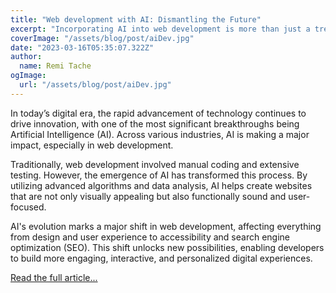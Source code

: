 ```yaml
---
title: "Web development with AI: Dismantling the Future"
excerpt: "Incorporating AI into web development is more than just a trend."
coverImage: "/assets/blog/post/aiDev.jpg"
date: "2023-03-16T05:35:07.322Z"
author:
  name: Remi Tache
ogImage:
  url: "/assets/blog/post/aiDev.jpg"
---
```


In today’s digital era, the rapid advancement of technology continues to drive innovation, with one of the most significant breakthroughs being Artificial Intelligence (AI). Across various industries, AI is making a major impact, especially in web development.

Traditionally, web development involved manual coding and extensive testing. However, the emergence of AI has transformed this process. By utilizing advanced algorithms and data analysis, AI helps create websites that are not only visually appealing but also functionally sound and user-focused.

AI's evolution marks a major shift in web development, affecting everything from design and user experience to accessibility and search engine optimization (SEO). This shift unlocks new possibilities, enabling developers to build more engaging, interactive, and personalized digital experiences.

[Read the full article...](https://dev.to/pixiumdigital/web-development-with-ai-dismantling-the-future-36ec) 
